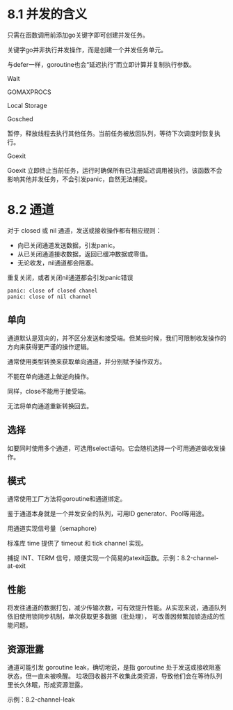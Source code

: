 # 8.1 并发的含义

只需在函数调用前添加go关键字即可创建并发任务。

关键字go并非执行并发操作，而是创建一个并发任务单元。

与defer一样，goroutine也会“延迟执行”而立即计算并复制执行参数。

Wait

GOMAXPROCS

Local Storage

Gosched

暂停，释放线程去执行其他任务。当前任务被放回队列，等待下次调度时恢复执行。

Goexit

Goexit 立即终止当前任务，运行时确保所有已注册延迟调用被执行。该函数不会影响其他并发任务，不会引发panic，自然无法捕捉。

# 8.2 通道

对于 closed 或 nil 通道，发送或接收操作都有相应规则：

- 向已关闭通道发送数据，引发panic。
- 从已关闭通道接收数据，返回已缓冲数据或零值。
- 无论收发，nil通道都会阻塞。

重复关闭，或者关闭nil通道都会引发panic错误
```shell
panic: close of closed chanel
panic: close of nil channel
```

## 单向

通道默认是双向的，并不区分发送和接受端。但某些时候，我们可限制收发操作的方向来获得更严谨的操作逻辑。

通常使用类型转换来获取单向通道，并分别赋予操作双方。

不能在单向通道上做逆向操作。

同样，close不能用于接受端。

无法将单向通道重新转换回去。

## 选择

如要同时使用多个通道，可选用select语句。它会随机选择一个可用通道做收发操作。

## 模式

通常使用工厂方法将goroutine和通道绑定。

鉴于通道本身就是一个并发安全的队列，可用ID generator、Pool等用途。

用通道实现信号量（semaphore）

标准库 time 提供了 timeout 和 tick channel 实现。

捕捉 INT、TERM 信号，顺便实现一个简易的atexit函数。示例：8.2-channel-at-exit

## 性能

将发往通道的数据打包，减少传输次数，可有效提升性能。从实现来说，通道队列依旧使用锁同步机制，单次获取更多数据（批处理），
可改善因频繁加锁造成的性能问题。

## 资源泄露

通道可能引发 goroutine leak，确切地说，是指 goroutine 处于发送或接收阻塞状态，但一直未被唤醒。
垃圾回收器并不收集此类资源，导致他们会在等待队列里长久休眠，形成资源泄露。

示例：8.2-channel-leak